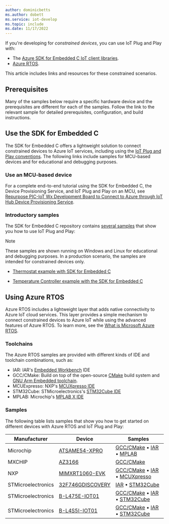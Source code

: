 ```yaml
---
author: dominicbetts
ms.author: dobett
ms.service: iot-develop
ms.topic: include
ms.date: 11/17/2022
---
```


If you're developing for *constrained devices*, you can use IoT Plug and Play with:

- The [Azure SDK for Embedded C IoT client libraries](https://aka.ms/embeddedcsdk).
- [Azure RTOS](/azure/rtos/overview-rtos).

This article includes links and resources for these constrained scenarios.

## Prerequisites

Many of the samples below require a specific hardware device and the prerequisites are different for each of the samples. Follow the link to the relevant sample for detailed prerequisites, configuration, and build instructions.

## Use the SDK for Embedded C

The SDK for Embedded C offers a lightweight solution to connect constrained devices to Azure IoT services, including using the [IoT Plug and Play conventions](../articles/iot/concepts-convention.md). The following links include samples for MCU-based devices and for educational and debugging purposes.

### Use an MCU-based device

For a complete end-to-end tutorial using the SDK for Embedded C, the Device Provisioning Service, and IoT Plug and Play on an MCU, see [Repurpose PIC-IoT Wx Development Board to Connect to Azure through IoT Hub Device Provisioning Service](https://github.com/Azure-Samples/Microchip-PIC-IoT-Wx).

### Introductory samples

The SDK for Embedded C repository contains [several samples](https://github.com/Azure/azure-sdk-for-c/tree/master/sdk/samples/iot#iot-hub-plug-and-play-sample) that show you how to use IoT Plug and Play:

> [!NOTE]
> These samples are shown running on Windows and Linux for educational and debugging purposes. In a production scenario, the samples are intended for constrained devices only.

- [Thermostat example with SDK for Embedded C](https://github.com/Azure/azure-sdk-for-c/blob/main/sdk/samples/iot/paho_iot_pnp_sample.c)

- [Temperature Controller example with the SDK for Embedded C](https://github.com/Azure/azure-sdk-for-c/blob/main/sdk/samples/iot/paho_iot_pnp_component_sample.c)

## Using Azure RTOS

Azure RTOS includes a lightweight layer that adds native connectivity to Azure IoT cloud services. This layer provides a simple mechanism to connect constrained devices to Azure IoT while using the advanced features of Azure RTOS. To learn more, see the [What is Microsoft Azure RTOS](/azure/rtos/overview-rtos).

### Toolchains

The Azure RTOS samples are provided with different kinds of IDE and toolchain combinations, such as:

- IAR: IAR's [Embedded Workbench](https://www.iar.com/products/architectures/arm/iar-embedded-workbench-for-arm/) IDE
- GCC/CMake: Build on top of the open-source [CMake](https://cmake.org/) build system and [GNU Arm Embedded toolchain](https://developer.arm.com/tools-and-software/open-source-software/developer-tools/gnu-toolchain/gnu-rm).
- MCUExpresso: NXP's [MCUXpresso IDE](https://www.nxp.com/design/software/development-software/mcuxpresso-software-and-tools-/mcuxpresso-integrated-development-environment-ide:MCUXpresso-IDE)
- STM32Cube: STMicroelectronics's [STM32Cube IDE](https://www.st.com/en/development-tools/stm32cubeide.html)
- MPLAB: Microchip's [MPLAB X IDE](https://www.microchip.com/mplab/mplab-x-ide)

### Samples

The following table lists samples that show you how to get started on different devices with Azure RTOS and IoT Plug and Play:

Manufacturer | Device | Samples |
| --- | --- | --- |
| Microchip | [ATSAME54-XPRO](https://www.microchip.com/developmenttools/productdetails/atsame54-xpro) | [GCC/CMake](https://github.com/azure-rtos/getting-started/tree/master/Microchip/ATSAME54-XPRO) • [IAR](https://github.com/azure-rtos/samples/releases/download/rel_6.1_adu_beta_refresh/Azure_RTOS_6.1_ADU_ATSAME54-XPRO_IAR_Sample_2022_04_10.zip) • [MPLAB](https://github.com/azure-rtos/samples/releases/download/rel_6.1_adu_beta_refresh/Azure_RTOS_6.1_ADU_ATSAME54-XPRO_MPLab_Sample_2022_04_10.zip)
| MXCHIP | [AZ3166](../articles/iot-develop/quickstart-devkit-mxchip-az3166-iot-hub.md) | [GCC/CMake](https://github.com/azure-rtos/getting-started/tree/master/MXChip/AZ3166)
| NXP | [MIMXRT1060-EVK](https://www.nxp.com/design/development-boards/i-mx-evaluation-and-development-boards/mimxrt1060-evk-i-mx-rt1060-evaluation-kit:MIMXRT1060-EVK) | [GCC/CMake](https://github.com/azure-rtos/getting-started/tree/master/NXP/MIMXRT1060-EVK) • [IAR](https://github.com/azure-rtos/samples/releases/download/rel_6.1_adu_beta_refresh/Azure_RTOS_6.1_ADU_MIMXRT1060_IAR_Sample_2022_04_10.zip) • [MCUXpresso](https://github.com/azure-rtos/samples/releases/download/rel_6.1_adu_beta_refresh/Azure_RTOS_6.1_ADU_MIMXRT1060_MCUXpresso_Sample_2022_04_10.zip)
| STMicroelectronics | [32F746GDISCOVERY](https://www.st.com/en/evaluation-tools/32f746gdiscovery.html) | [IAR](https://github.com/azure-rtos/samples/releases/download/rel_6.1_adu_beta_refresh/Azure_RTOS_6.1_ADU_STM32L4+-DISCO_IAR_Sample_2022_04_10.zip) • [STM32Cube](https://github.com/azure-rtos/samples/releases/download/rel_6.1_adu_beta_refresh/Azure_RTOS_6.1_ADU_STM32L4+-DISCO_STM32CubeIDE_Sample_2022_04_10.zip)
| STMicroelectronics | [B-L475E-IOT01](https://www.st.com/en/evaluation-tools/b-l475e-iot01a.html) | [GCC/CMake](https://github.com/azure-rtos/getting-started/tree/master/STMicroelectronics/B-L475E-IOT01A) • [IAR](https://github.com/azure-rtos/samples/releases/download/rel_6.1_adu_beta_refresh/Azure_RTOS_6.1_ADU_STM32L4+-DISCO_IAR_Sample_2022_04_10.zip) • [STM32Cube](https://github.com/azure-rtos/samples/releases/download/rel_6.1_adu_beta_refresh/Azure_RTOS_6.1_ADU_STM32L4+-DISCO_STM32CubeIDE_Sample_2022_04_10.zip)
| STMicroelectronics | [B-L4S5I-IOT01](https://www.st.com/en/evaluation-tools/b-l4s5i-iot01a.html) | [GCC/CMake](https://github.com/azure-rtos/getting-started/tree/master/STMicroelectronics/B-L4S5I-IOT01A) • [IAR](https://github.com/azure-rtos/samples/releases/download/rel_6.1_adu_beta_refresh/Azure_RTOS_6.1_ADU_STM32L4+-DISCO_IAR_Sample_2022_04_10.zip) • [STM32Cube](https://github.com/azure-rtos/samples/releases/download/rel_6.1_adu_beta_refresh/Azure_RTOS_6.1_ADU_STM32L4+-DISCO_STM32CubeIDE_Sample_2022_04_10.zip)
